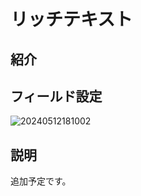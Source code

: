 # リッチテキスト

## 紹介

## フィールド設定

![20240512181002](https://static-docs.nocobase.com/20240512181002.png)

## 説明

追加予定です。

